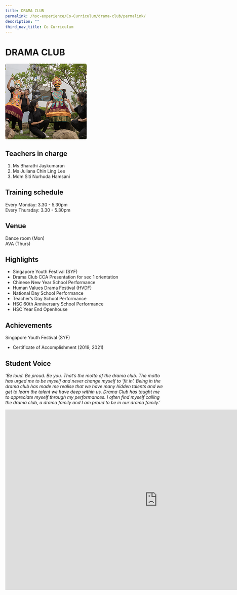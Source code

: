 ```yaml
---
title: DRAMA CLUB
permalink: /hsc-experience/Co-Curriculum/drama-club/permalink/
description: ""
third_nav_title: Co Curriculum
---
```

DRAMA CLUB
==========

![](/images/CCA/Drama.png)

Teachers in charge
------------------

1.  Ms Bharathi Jaykumaran
2.  Ms Juliana Chin Ling Lee
3.  Mdm Siti Nurhuda Hamsani

Training schedule
-----------------

Every Monday: 3.30 - 5.30pm  
Every Thursday: 3.30 - 5.30pm

Venue
-----

Dance room (Mon)  
AVA (Thurs)

Highlights
----------

*   Singapore Youth Festival (SYF)
*   Drama Club CCA Presentation for sec 1 orientation
*   Chinese New Year School Performance
*   Human Values Drama Festival (HVDF)
*   National Day School Performance
*   Teacher’s Day School Performance
*   HSC 60th Anniversary School Performance
*   HSC Year End Openhouse

Achievements
------------

Singapore Youth Festival (SYF)  

*   Certificate of Accomplishment (2019, 2021)

Student Voice
-------------

_‘Be loud. Be proud. Be you. That’s the motto of the drama club. The motto has urged me to be myself and never change myself to ‘fit in’. Being in the drama club has made me realise that we have many hidden talents and we get to learn the talent we have deep within us. Drama Club has taught me to appreciate myself through my performances. I often find myself calling the drama club, a drama family and I am proud to be in our drama family.’_

<iframe allowfullscreen="true" height="569" width="960" frameborder="0" src="https://docs.google.com/presentation/d/e/2PACX-1vSYw5ZUr1Z8JMQM_kHy-lKZHVvk6GmOA2ysuH9_QuI5284QGuFolaOosBkjc7beoa9TNAr7wBxrBuZ7/embed?start=false&amp;loop=false&amp;delayms=3000"></iframe>